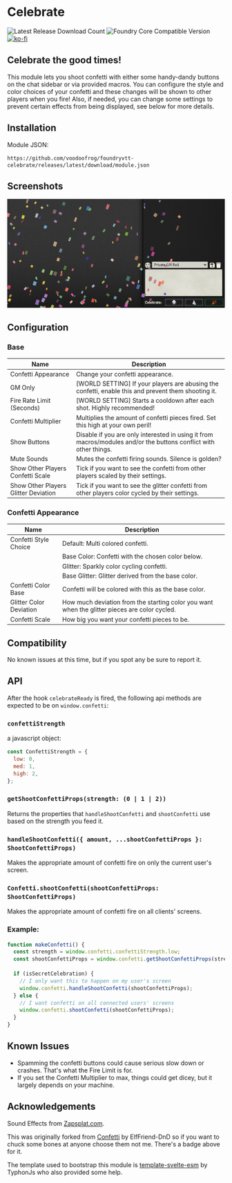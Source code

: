 # Celebrate

![Latest Release Download Count](https://img.shields.io/badge/dynamic/json?label=Downloads@latest&query=assets%5B1%5D.download_count&url=https%3A%2F%2Fapi.github.com%2Frepos%2Fvoodoofrog%2Ffoundryvtt-celebrate%2Freleases%2Flatest)
![Foundry Core Compatible Version](https://img.shields.io/badge/dynamic/json.svg?url=https%3A%2F%2Fraw.githubusercontent.com%2Fvoodoofrog%2Ffoundryvtt-celebrate%2Fmain%2Fpublic%2Fmodule.json&label=Foundry%20Version&query=$.compatibility.minimum&colorB=orange)
[![ko-fi](https://img.shields.io/badge/-buy%20Elffriend--DnD%20a%20coke-red)](https://ko-fi.com/elffriend)

## Celebrate the good times!

This module lets you shoot confetti with either some handy-dandy buttons on the chat sidebar or via provided macros. You can configure the style and color choices of your confetti and these changes will be shown to other players when you fire! Also, if needed, you can change some settings to prevent certain effects from being displayed, see below for more details.

## Installation

Module JSON:

```
https://github.com/voodoofrog/foundryvtt-celebrate/releases/latest/download/module.json
```

## Screenshots

![Demonstration of the Confetti.](screenshot.png)

## Configuration

### Base

| **Name**                             | Description                                                                                                       |
| ------------------------------------ | ----------------------------------------------------------------------------------------------------------------- |
| Confetti Appearance                  | Change your confetti appearance.                                                                                  |
| GM Only                              | [WORLD SETTING] If your players are abusing the confetti, enable this and prevent them shooting it.               |
| Fire Rate Limit (Seconds)            | [WORLD SETTING] Starts a cooldown after each shot. Highly recommended!                                            |
| Confetti Multiplier                  | Multiplies the amount of confetti pieces fired. Set this high at your own peril!                                  |
| Show Buttons                         | Disable if you are only interested in using it from macros/modules and/or the buttons conflict with other things. |
| Mute Sounds                          | Mutes the confetti firing sounds. Silence is golden?                                                              |
| Show Other Players Confetti Scale    | Tick if you want to see the confetti from other players scaled by their settings.                                 |
| Show Other Players Glitter Deviation | Tick if you want to see the glitter confetti from other players color cycled by their settings.                   |

### Confetti Appearance

| **Name**                | Description                                                                                   |
| ----------------------- | --------------------------------------------------------------------------------------------- |
| Confetti Style Choice   | Default: Multi colored confetti.                                                              |
|                         | Base Color: Confetti with the chosen color below.                                             |
|                         | Glitter: Sparkly color cycling confetti.                                                      |
|                         | Base Glitter: Glitter derived from the base color.                                            |
| Confetti Color Base     | Confetti will be colored with this as the base color.                                         |
| Glitter Color Deviation | How much deviation from the starting color you want when the glitter pieces are color cycled. |
| Confetti Scale          | How big you want your confetti pieces to be.                                                  |

## Compatibility

No known issues at this time, but if you spot any be sure to report it.

## API

After the hook `celebrateReady` is fired, the following api methods are expected to be on `window.confetti`:

### `confettiStrength`

a javascript object:

```js
const ConfettiStrength = {
  low: 0,
  med: 1,
  high: 2,
};
```

### `getShootConfettiProps(strength: (0 | 1 | 2))`

Returns the properties that `handleShootConfetti` and `shootConfetti` use based on the strength you feed it.

### `handleShootConfetti({ amount, ...shootConfettiProps }: ShootConfettiProps)`

Makes the appropriate amount of confetti fire on only the current user's screen.

### `Confetti.shootConfetti(shootConfettiProps: ShootConfettiProps)`

Makes the appropriate amount of confetti fire on all clients' screens.

### Example:

```js
function makeConfetti() {
  const strength = window.confetti.confettiStrength.low;
  const shootConfettiProps = window.confetti.getShootConfettiProps(strength);

  if (isSecretCelebration) {
    // I only want this to happen on my user's screen
    window.confetti.handleShootConfetti(shootConfettiProps);
  } else {
    // I want confetti on all connected users' screens
    window.confetti.shootConfetti(shootConfettiProps);
  }
}
```

## Known Issues

- Spamming the confetti buttons could cause serious slow down or crashes. That's what the Fire Limit is for.
- If you set the Confetti Multiplier to max, things could get dicey, but it largely depends on your machine.

## Acknowledgements

Sound Effects from [Zapsplat.com](https://www.zapsplat.com/).

This was originally forked from [Confetti](https://github.com/ElfFriend-DnD/foundryvtt-confetti) by ElfFriend-DnD so if you want to chuck some bones at anyone choose them not me. There's a badge above for it.

The template used to bootstrap this module is [template-svelte-esm](https://github.com/typhonjs-fvtt-demo/template-svelte-esm) by TyphonJs who also provided some help.
